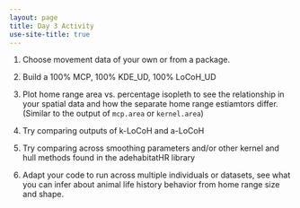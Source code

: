 ```yaml
---
layout: page
title: Day 3 Activity
use-site-title: true
---
```


1. Choose movement data of your own or from a package. 

2. Build a 100% MCP, 100% KDE_UD, 100% LoCoH_UD

3. Plot home range area vs. percentage isopleth to see the relationship in your spatial data and how the separate home range estiamtors differ. (Similar to the output of `mcp.area` or `kernel.area`)

4. Try comparing outputs of k-LoCoH and a-LoCoH

5. Try comparing across smoothing parameters and/or other kernel and hull methods found in the adehabitatHR library

6. Adapt your code to run across multiple individuals or datasets, see what you can infer about animal life history behavior from home range size and shape. 